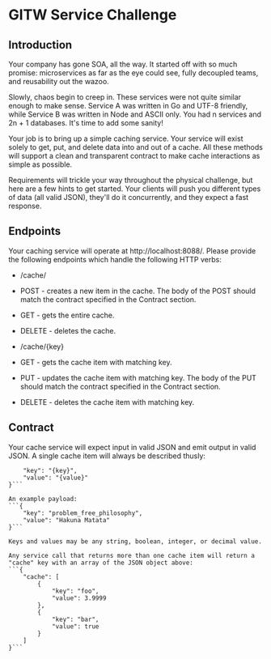 GITW Service Challenge
===

Introduction
--------------------
Your company has gone SOA, all the way. It started off with so much promise: microservices as far as the eye could see, fully decoupled teams, and reusability out the wazoo.

Slowly, chaos begin to creep in. These services were not quite similar enough to make sense. Service A was written in Go and UTF-8 friendly, while Service B was written in Node and ASCII only. You had n services and 2n + 1 databases. It's time to add some sanity!

Your job is to bring up a simple caching service. Your service will exist solely to get, put, and delete data into and out of a cache. All these methods will support a clean and transparent contract to make cache interactions as simple as possible.

Requirements will trickle your way throughout the physical challenge, but here are a few hints to get started. Your clients will push you different types of data (all valid JSON), they'll do it concurrently, and they expect a fast response.

Endpoints
--------------------
Your caching service will operate at http://localhost:8088/. Please provide the following endpoints which handle the following HTTP verbs:
* /cache/
 * POST - creates a new item in the cache. The body of the POST should match the contract specified in the Contract section. 
 * GET - gets the entire cache.
 * DELETE - deletes the cache.

* /cache/{key}
 * GET - gets the cache item with matching key.
 * PUT - updates the cache item with matching key. The body of the PUT should match the contract specified in the Contract section.
 * DELETE - deletes the cache item with matching key.

Contract
--------------------
Your cache service will expect input in valid JSON and emit output in valid JSON. A single cache item will always be described thusly:
```{
    "key": "{key}",
    "value": "{value}"
}```

An example payload:
```{
    "key": "problem_free_philosophy",
    "value": "Hakuna Matata"
}```

Keys and values may be any string, boolean, integer, or decimal value.

Any service call that returns more than one cache item will return a "cache" key with an array of the JSON object above:
```{
    "cache": [
        {
            "key": "foo",
            "value": 3.9999
        },
        {
            "key": "bar",
            "value": true
        }
    ]
}```

